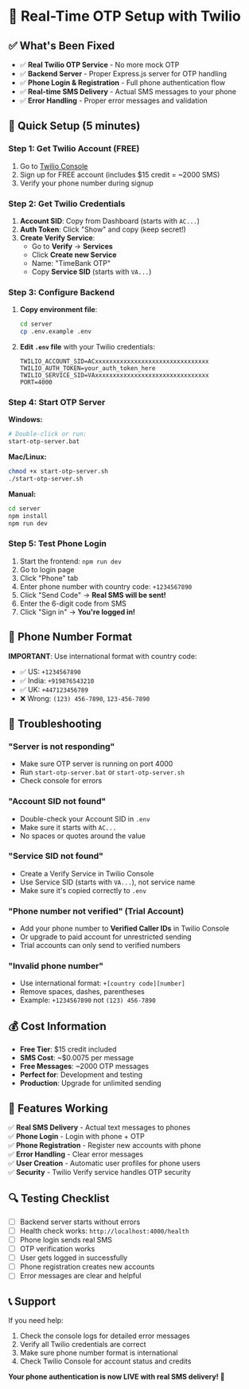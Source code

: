 # 📱 Real-Time OTP Setup with Twilio

## ✅ What's Been Fixed

- ✅ **Real Twilio OTP Service** - No more mock OTP
- ✅ **Backend Server** - Proper Express.js server for OTP handling
- ✅ **Phone Login & Registration** - Full phone authentication flow
- ✅ **Real-time SMS Delivery** - Actual SMS messages to your phone
- ✅ **Error Handling** - Proper error messages and validation

## 🚀 Quick Setup (5 minutes)

### Step 1: Get Twilio Account (FREE)
1. Go to [Twilio Console](https://console.twilio.com/)
2. Sign up for FREE account (includes $15 credit = ~2000 SMS)
3. Verify your phone number during signup

### Step 2: Get Twilio Credentials
1. **Account SID**: Copy from Dashboard (starts with `AC...`)
2. **Auth Token**: Click "Show" and copy (keep secret!)
3. **Create Verify Service**:
   - Go to **Verify** → **Services**
   - Click **Create new Service**
   - Name: "TimeBank OTP"
   - Copy **Service SID** (starts with `VA...`)

### Step 3: Configure Backend
1. **Copy environment file**:
   ```bash
   cd server
   cp .env.example .env
   ```

2. **Edit `.env` file** with your Twilio credentials:
   ```
   TWILIO_ACCOUNT_SID=ACxxxxxxxxxxxxxxxxxxxxxxxxxxxxxxxx
   TWILIO_AUTH_TOKEN=your_auth_token_here
   TWILIO_SERVICE_SID=VAxxxxxxxxxxxxxxxxxxxxxxxxxxxxxxxx
   PORT=4000
   ```

### Step 4: Start OTP Server
**Windows:**
```bash
# Double-click or run:
start-otp-server.bat
```

**Mac/Linux:**
```bash
chmod +x start-otp-server.sh
./start-otp-server.sh
```

**Manual:**
```bash
cd server
npm install
npm run dev
```

### Step 5: Test Phone Login
1. Start the frontend: `npm run dev`
2. Go to login page
3. Click "Phone" tab
4. Enter phone number with country code: `+1234567890`
5. Click "Send Code" → **Real SMS will be sent!**
6. Enter the 6-digit code from SMS
7. Click "Sign in" → **You're logged in!**

## 📱 Phone Number Format

**IMPORTANT**: Use international format with country code:
- ✅ US: `+1234567890`
- ✅ India: `+919876543210`
- ✅ UK: `+447123456789`
- ❌ Wrong: `(123) 456-7890`, `123-456-7890`

## 🔧 Troubleshooting

### "Server is not responding"
- Make sure OTP server is running on port 4000
- Run `start-otp-server.bat` or `start-otp-server.sh`
- Check console for errors

### "Account SID not found"
- Double-check your Account SID in `.env`
- Make sure it starts with `AC...`
- No spaces or quotes around the value

### "Service SID not found"
- Create a Verify Service in Twilio Console
- Use Service SID (starts with `VA...`), not service name
- Make sure it's copied correctly to `.env`

### "Phone number not verified" (Trial Account)
- Add your phone number to **Verified Caller IDs** in Twilio Console
- Or upgrade to paid account for unrestricted sending
- Trial accounts can only send to verified numbers

### "Invalid phone number"
- Use international format: `+[country code][number]`
- Remove spaces, dashes, parentheses
- Example: `+1234567890` not `(123) 456-7890`

## 💰 Cost Information

- **Free Tier**: $15 credit included
- **SMS Cost**: ~$0.0075 per message
- **Free Messages**: ~2000 OTP messages
- **Perfect for**: Development and testing
- **Production**: Upgrade for unlimited sending

## 🎯 Features Working

✅ **Real SMS Delivery** - Actual text messages to phones  
✅ **Phone Login** - Login with phone + OTP  
✅ **Phone Registration** - Register new accounts with phone  
✅ **Error Handling** - Clear error messages  
✅ **User Creation** - Automatic user profiles for phone users  
✅ **Security** - Twilio Verify service handles OTP security  

## 🔍 Testing Checklist

- [ ] Backend server starts without errors
- [ ] Health check works: `http://localhost:4000/health`
- [ ] Phone login sends real SMS
- [ ] OTP verification works
- [ ] User gets logged in successfully
- [ ] Phone registration creates new accounts
- [ ] Error messages are clear and helpful

## 📞 Support

If you need help:
1. Check the console logs for detailed error messages
2. Verify all Twilio credentials are correct
3. Make sure phone number format is international
4. Check Twilio Console for account status and credits

**Your phone authentication is now LIVE with real SMS delivery! 🎉**
